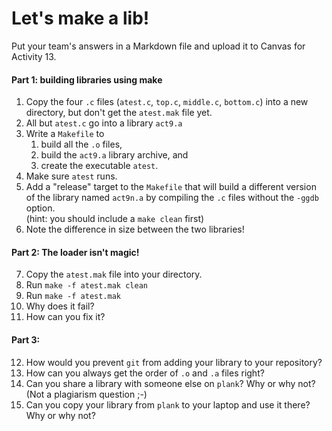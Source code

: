 # Let's make a lib!

Put your team's answers in a Markdown file and upload it to Canvas for Activity 13.

#### Part 1: building libraries using make
1. Copy the four `.c` files (`atest.c`, `top.c`, `middle.c`, `bottom.c`) into a new directory, but don't get the `atest.mak` file yet.
2. All but `atest.c` go into a library `act9.a`
3. Write a `Makefile` to 
	1. build all the `.o` files, 
	2. build the `act9.a` library archive, and 
	3. create the executable `atest`. 
4. Make sure `atest` runs.
5. Add a "release" target to the `Makefile` that will build a different version of the library named `act9n.a` by compiling the `.c` files without the `-ggdb` option.\
(hint: you should include a `make clean` first)
6. Note the difference in size between the two libraries!

#### Part 2: The loader isn't magic!
7. Copy the `atest.mak` file into your directory.
8. Run `make -f atest.mak clean`
9. Run `make -f atest.mak`
10. Why does it fail?
11. How can you fix it?

#### Part 3:
12. How would you prevent `git` from adding your library to your repository?
13. How can you always get the order of `.o` and `.a` files right?
14. Can you share a library with someone else on `plank`? Why or why not?\
(Not a plagiarism question ;-)
15. Can you copy your library from `plank` to your laptop and use it there? Why or why not?	

